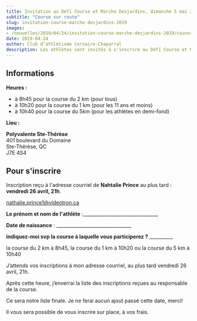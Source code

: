```yaml
---
title: Invitation au Défi Course et Marche Desjardins, dimanche 5 mai 2019
subtitle: "Course sur route"
slug: invitation-course-marche-desjardins-2019
images:
- /nouvelles/2019/04/24/invitation-course-marche-desjardins-2019/couverture.jpg
date: 2019-04-24
author: Club d’athlétisme Corsaire-Chaparral
description: Les athlètes sont invités à s'inscrire au Défi Course et Marche Desjardins, qui aura lieu le dimanche 5 mai 2019 à Sainte-Thérèse.
---
```


## Informations

**Heures :**

- à 8h45 pour la course du 2 km (pour tous)
- à 10h20 pour la course du 1 km  (pour les 11 ans et moins)
- à 10h40 pour la course du 5km (pour les athlètes en demi-fond)

**Lieu :**

**Polyvalente Ste-Thérèse**  
401 boulevard du Domaine  
Ste-Thérèse, QC  
J7E 4S4


## Pour s'inscrire

Inscription reçu à l'adresse courriel de **Nahtalie Prince** au plus tard : **vendredi 26 avril, 21h**.

[nathalie.prince1@videotron.ca](mailto:nathalie.prince1@videotron.ca)

**Le prénom et nom de l'athlète** :________________________________

**Date de naissance** : ________________________________

**indiquez-moi svp la course à laquelle vous participerez ?** __________

la course du 2 km à 8h45, la course du 1 km à 10h20 ou la course du 5 km à 10h40

J’attends vos inscriptions à mon adresse courriel, au plus tard vendredi 26 avril, 21h.

Après cette heure, j’enverrai la liste des inscriptions reçues au responsable de la course.

Ce sera notre liste finale. Je ne ferai aucun ajout passé cette date, merci!

Il vous sera possible de vous inscrire sur place, à vos frais.